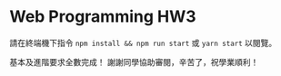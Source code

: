 # Web Programming HW3


請在終端機下指令 `npm install && npm run start` 或 `yarn start` 以閱覽。

基本及進階要求全數完成！
謝謝同學協助審閱，辛苦了，祝學業順利！
